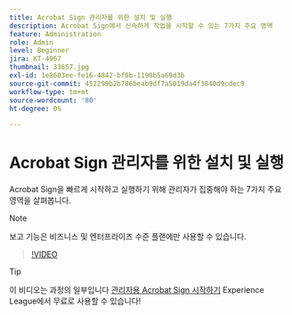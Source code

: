 ```yaml
---
title: Acrobat Sign 관리자를 위한 설치 및 실행
description: Acrobat Sign에서 신속하게 작업을 시작할 수 있는 7가지 주요 영역
feature: Administration
role: Admin
level: Beginner
jira: KT-4967
thumbnail: 33657.jpg
exl-id: 1e8603ee-fe16-4842-bf0b-1190b5a69d3b
source-git-commit: 452299b2b786beab9df7a5019da4f3840d9cdec9
workflow-type: tm+mt
source-wordcount: '80'
ht-degree: 0%

---
```


# Acrobat Sign 관리자를 위한 설치 및 실행

Acrobat Sign을 빠르게 시작하고 실행하기 위해 관리자가 집중해야 하는 7가지 주요 영역을 살펴봅니다.

>[!NOTE]
>
>보고 기능은 비즈니스 및 엔터프라이즈 수준 플랜에만 사용할 수 있습니다.

>[!VIDEO](https://video.tv.adobe.com/v/33657?quality=12&learn=on&hidetitle=true)

>[!TIP]
>
>이 비디오는 과정의 일부입니다 [관리자용 Acrobat Sign 시작하기](https://experienceleague.adobe.com/?recommended=Sign-A-1-2020.2) Experience League에서 무료로 사용할 수 있습니다!
